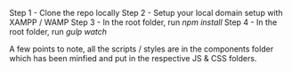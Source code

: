 Step 1 - Clone the repo locally
Step 2 - Setup your local domain setup with XAMPP / WAMP
Step 3 - In the root folder, run *npm install*
Step 4 - In the root folder, run *gulp watch*

A few points to note, all the scripts / styles are in the components folder which has been minfied and put in the respective JS & CSS folders.